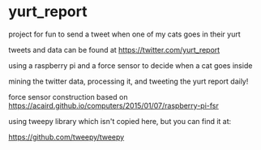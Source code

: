 # yurt_report

project for fun to send a tweet when one of my cats goes in their yurt

tweets and data can be found at https://twitter.com/yurt_report

using a raspberry pi and a force sensor to decide when a cat goes inside

mining the twitter data, processing it, and tweeting the yurt report daily!

force sensor construction based on https://acaird.github.io/computers/2015/01/07/raspberry-pi-fsr

using tweepy library which isn't copied here, but you can find it at:

https://github.com/tweepy/tweepy

